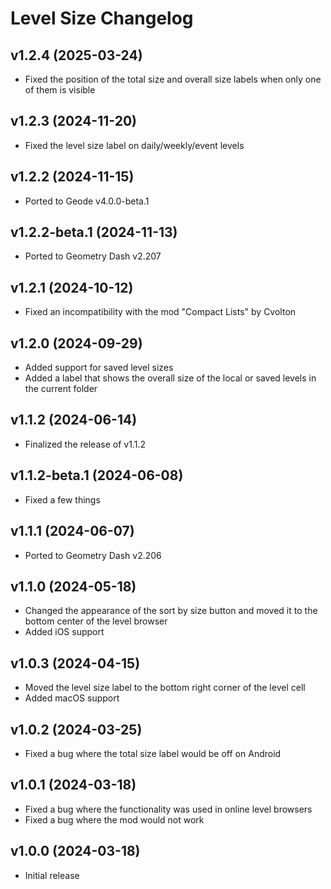 # Level Size Changelog
## v1.2.4 (2025-03-24)
- Fixed the position of the total size and overall size labels when only one of them is visible

## v1.2.3 (2024-11-20)
- Fixed the level size label on daily/weekly/event levels

## v1.2.2 (2024-11-15)
- Ported to Geode v4.0.0-beta.1

## v1.2.2-beta.1 (2024-11-13)
- Ported to Geometry Dash v2.207

## v1.2.1 (2024-10-12)
- Fixed an incompatibility with the mod "Compact Lists" by Cvolton

## v1.2.0 (2024-09-29)
- Added support for saved level sizes
- Added a label that shows the overall size of the local or saved levels in the current folder

## v1.1.2 (2024-06-14)
- Finalized the release of v1.1.2

## v1.1.2-beta.1 (2024-06-08)
- Fixed a few things

## v1.1.1 (2024-06-07)
- Ported to Geometry Dash v2.206

## v1.1.0 (2024-05-18)
- Changed the appearance of the sort by size button and moved it to the bottom center of the level browser
- Added iOS support

## v1.0.3 (2024-04-15)
- Moved the level size label to the bottom right corner of the level cell
- Added macOS support

## v1.0.2 (2024-03-25)
- Fixed a bug where the total size label would be off on Android

## v1.0.1 (2024-03-18)
- Fixed a bug where the functionality was used in online level browsers
- Fixed a bug where the mod would not work

## v1.0.0 (2024-03-18)
- Initial release